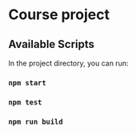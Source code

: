# Course project

## Available Scripts

In the project directory, you can run:

### `npm start`

### `npm test`

### `npm run build`
